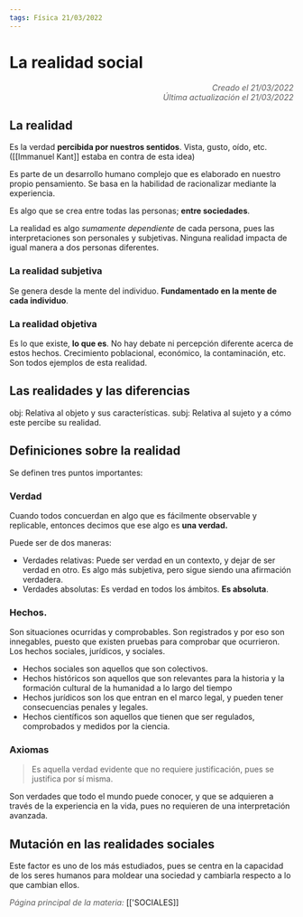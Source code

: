 ```yaml
---
tags: Física 21/03/2022
---
```


# La realidad social
<div style="text-align: right; opacity: 0.7; font-style: italic;">Creado el 21/03/2022</div>
<div style="text-align: right; opacity: 0.7; font-style: italic;">Última actualización el 21/03/2022</div>

## La realidad

Es la verdad **percibida por nuestros sentidos**. Vista, gusto, oído, etc. ([[Immanuel Kant]] estaba en contra de esta idea)

Es parte de un desarrollo humano complejo que es elaborado en nuestro propio pensamiento. Se basa en la habilidad de racionalizar mediante la experiencia.

Es algo que se crea entre todas las personas; **entre sociedades**.

La realidad es algo *sumamente dependiente* de cada persona, pues las interpretaciones son personales y subjetivas. Ninguna realidad impacta de igual manera a dos personas diferentes.

### La realidad subjetiva

Se genera desde la mente del individuo. **Fundamentado en la mente de cada individuo**.

### La realidad objetiva

Es lo que existe, **lo que es**. No hay debate ni percepción diferente acerca de estos hechos. Crecimiento poblacional, económico, la contaminación, etc. Son todos ejemplos de esta realidad.

## Las realidades y las diferencias

obj: Relativa al objeto y sus características.
subj: Relativa al sujeto y a cómo este percibe su realidad.

## Definiciones sobre la realidad

Se definen tres puntos importantes:

### Verdad

Cuando todos concuerdan en algo que es fácilmente observable y replicable, entonces decimos que ese algo es **una verdad.** 

Puede ser de dos maneras:

- Verdades relativas: Puede ser verdad en un contexto, y dejar de ser verdad en otro. Es algo más subjetiva, pero sigue siendo una afirmación verdadera.
- Verdades absolutas: Es verdad en todos los ámbitos. **Es absoluta**.

### Hechos.

Son situaciones ocurridas y comprobables. Son registrados y por eso son innegables, puesto que existen pruebas para comprobar que ocurrieron.
Los hechos sociales, jurídicos, y sociales. 

- Hechos sociales son aquellos que son colectivos.
- Hechos históricos son aquellos que son relevantes para la historia y la formación cultural de la humanidad a lo largo del tiempo
- Hechos jurídicos son los que entran en el marco legal, y pueden tener consecuencias penales y legales.
- Hechos científicos son aquellos que tienen que ser regulados, comprobados y medidos por la ciencia.

### Axiomas

> Es aquella verdad evidente que no requiere justificación, pues se justifica por sí misma.

Son verdades que todo el mundo puede conocer, y que se adquieren a través de la experiencia en la vida, pues no requieren de una interpretación avanzada.

## Mutación en las realidades sociales

Este factor es uno de los más estudiados, pues se centra en la capacidad de los seres humanos para moldear una sociedad y cambiarla respecto a lo que cambian ellos.

<span style="opacity: 0.7; font-style: italic;">Página principal de la materia:</span> [['SOCIALES]]